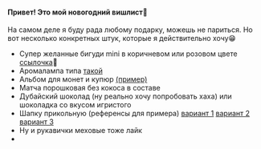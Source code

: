 <h4>Привет! Это мой новогодний вишлист🎁</h4>
<p>На самом деле я буду рада любому подарку, можешь не париться. Но вот несколько конкретных штук, которые я действительно хочу😁</p>
<ul>
<li>Супер желанные бигуди mini в коричневом или розовом цвете <a href="https://www.wildberries.ru/catalog/61637214/detail.aspx?targetUrl=GP%7C1%7CSNT%7CIT%7C%7C195571971%7C%7C%7C%7C%7Cqid1185749351702282605020241001081300%7C%7C%7C%7CMain&size=109248647">ссылочка</a>💅
</li>

<li>Аромалампа типа <a href="https://ozon.ru/t/ZV9bn3">такой</a></li>


<li>Альбом для монет и купюр <a href="https://ozon.ru/t/kbv52rn">(пример)</a></li>

<li>Матча порошковая без кокоса в составе</li>

<li>Дубайский шоколад (ну реально хочу попробовать хаха) или шоколадка со вкусом игристого</li>

<li>Шапку прикольную (референсы для примера)
<a href="https://www.wildberries.ru/catalog/197274419/detail.aspx?targetUrl=MS&size=319922812">вариант 1</a>
  <a href="https://www.wildberries.ru/catalog/258160510/detail.aspx?targetUrl=SI&size=401760350">вариант 2</a>
  <a href="https://www.wildberries.ru/catalog/294222881/detail.aspx?targetUrl=MS&size=448458726">вариант 3</a>
</li>

<li>Ну и рукавички меховые тоже лайк</li>

<li></li>

<a href=""></a>
